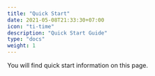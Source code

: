 ```yaml
---
title: "Quick Start"
date: 2021-05-08T21:33:30+07:00
icon: "ti-time"
description: "Quick Start Guide"
type: "docs"
weight: 1
---
```


You will find quick start information on this page.